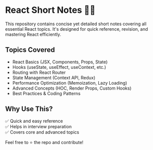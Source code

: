 # React Short Notes 📖🚀  

This repository contains concise yet detailed short notes covering all essential React topics. It's designed for quick reference, revision, and mastering React efficiently.  

## Topics Covered  
- React Basics (JSX, Components, Props, State)  
- Hooks (useState, useEffect, useContext, etc.)  
- Routing with React Router  
- State Management (Context API, Redux)  
- Performance Optimization (Memoization, Lazy Loading)  
- Advanced Concepts (HOC, Render Props, Custom Hooks)  
- Best Practices & Coding Patterns  

## Why Use This?  
✅ Quick and easy reference  
✅ Helps in interview preparation  
✅ Covers core and advanced topics  

Feel free to ⭐ the repo and contribute!  
